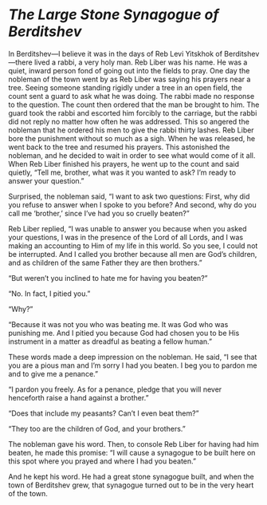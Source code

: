 # ***The Large Stone Synagogue of Berditshev***



In Berditshev—I believe it was in the days of Reb Levi Yitskhok of Berditshev—there lived a rabbi, a very holy man. Reb Liber was his name. He was a quiet, inward person fond of going out into the fields to pray. One day the nobleman of the town went by as Reb Liber was saying his prayers near a tree. Seeing someone standing rigidly under a tree in an open field, the count sent a guard to ask what he was doing. The rabbi made no response to the question. The count then ordered that the man be brought to him. The guard took the rabbi and escorted him forcibly to the carriage, but the rabbi did not reply no matter how often he was addressed. This so angered the nobleman that he ordered his men to give the rabbi thirty lashes. Reb Liber bore the punishment without so much as a sigh. When he was released, he went back to the tree and resumed his prayers. This astonished the nobleman, and he decided to wait in order to see what would come of it all. When Reb Liber finished his prayers, he went up to the count and said quietly, “Tell me, brother, what was it you wanted to ask? I’m ready to answer your question.”

Surprised, the nobleman said, “I want to ask two questions: First, why did you refuse to answer when I spoke to you before? And second, why do you call me ‘brother,’ since I’ve had you so cruelly beaten?”

Reb Liber replied, “I was unable to answer you because when you asked your questions, I was in the presence of the Lord of all Lords, and I was making an accounting to Him of my life in this world. So you see, I could not be interrupted. And I called you brother because all men are God’s children, and as children of the same Father they are then brothers.”

“But weren’t you inclined to hate me for having you beaten?”

“No. In fact, I pitied you.”

“Why?”

“Because it was not you who was beating me. It was God who was punishing me. And I pitied you because God had chosen you to be His instrument in a matter as dreadful as beating a fellow human.”

These words made a deep impression on the nobleman. He said, “I see that you are a pious man and I’m sorry I had you beaten. I beg you to pardon me and to give me a penance.”

“I pardon you freely. As for a penance, pledge that you will never henceforth raise a hand against a brother.”

“Does that include my peasants? Can’t I even beat them?”

“They too are the children of God, and your brothers.”

The nobleman gave his word. Then, to console Reb Liber for having had him beaten, he made this promise: “I will cause a synagogue to be built here on this spot where you prayed and where I had you beaten.”

And he kept his word. He had a great stone synagogue built, and when the town of Berditshev grew, that synagogue turned out to be in the very heart of the town.